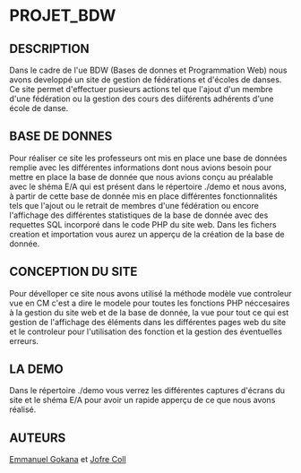

# PROJET_BDW 


## DESCRIPTION 

Dans le cadre de l'ue BDW (Bases de donnes et Programmation Web) nous avons developpé un site de 
gestion de fédérations et d'écoles de danses. Ce site permet d'effectuer pusieurs actions tel que l'ajout d'un 
membre d'une fédération ou la gestion des cours des diiférents adhérents d'une école de danse.

## BASE DE DONNES 

Pour réaliser ce site les professeurs ont mis en place une base de données remplie avec les différentes
informations dont nous avions besoin pour mettre en place la base de donnée que nous avions conçu
au préalable avec le shéma E/A qui est présent dans le répertoire ./demo et nous avons, à partir 
de cette base de donnée mis en place différentes fonctionnalités tels que l'ajout ou le retrait 
de membres d'une fédération ou encore l'affichage des différentes statistiques de la base de donnée 
avec des requettes SQL incorporé dans le code PHP du site web. Dans les fichers creation et importation 
vous aurez un apperçu de la création de la base de donnée.

## CONCEPTION DU SITE 

Pour dévelloper ce site nous avons utilisé la méthode modèle vue controleur
vue en CM c'est a dire le modele pour toutes les fonctions PHP néccesaires à
la gestion du site web et de la base de donnée, la vue pour tout ce qui est 
gestion de l'affichage des éléments dans les différentes pages web du site et
le controleur pour l'utilisation des fonction et la gestion des éventuelles erreurs.

## LA DEMO 
Dans le répertoire ./demo vous verrez les différentes captures d'écrans du site
et le shéma E/A pour avoir un rapide apperçu de ce que nous avons réalisé.

## AUTEURS 
[Emmanuel Gokana](https://github.com/emmanuelgkn) et [Jofre Coll](https://github.com/Jofrix98)
